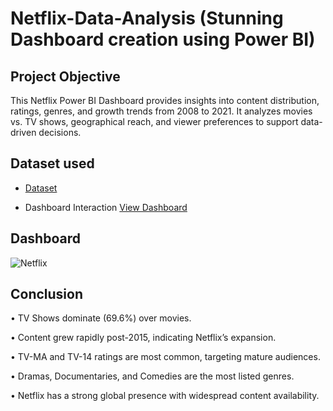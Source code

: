 # Netflix-Data-Analysis (Stunning Dashboard creation using Power BI)

## Project Objective
This Netflix Power BI Dashboard provides insights into content distribution, ratings, genres, and growth trends from 2008 to 2021. It analyzes movies vs. TV shows, geographical reach, and viewer preferences to support data-driven decisions.

## Dataset used

- <a href="https://github.com/vishi1314/Data-Analysis-Dashboard-2/blob/main/netflix_titles.csv">Dataset</a>

- Dashboard Interaction <a href="https://github.com/vishi1314/Data-Analysis-Dashboard-2/blob/main/Netflix.png">View Dashboard</a>

## Dashboard

![Netflix](https://github.com/user-attachments/assets/9461b109-219d-4f42-b1ee-9fcd89359135)

## Conclusion

•	TV Shows dominate (69.6%) over movies.

•	Content grew rapidly post-2015, indicating Netflix’s expansion.

•	TV-MA and TV-14 ratings are most common, targeting mature audiences.

•	Dramas, Documentaries, and Comedies are the most listed genres.

•	Netflix has a strong global presence with widespread content availability.
